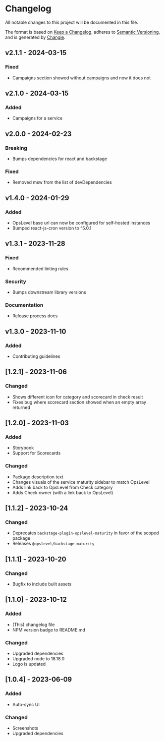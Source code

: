 # Changelog
All notable changes to this project will be documented in this file.

The format is based on [Keep a Changelog](https://keepachangelog.com/en/1.0.0/),
adheres to [Semantic Versioning](https://semver.org/spec/v2.0.0.html),
and is generated by [Changie](https://github.com/miniscruff/changie).


## v2.1.1 - 2024-03-15
### Fixed
* Campaigns section showed without campaigns and now it does not

## v2.1.0 - 2024-03-15
### Added
* Campaigns for a service

## v2.0.0 - 2024-02-23
### Breaking
* Bumps dependencies for react and backstage
### Fixed
* Removed msw from the list of devDependencies

## v1.4.0 - 2024-01-29
### Added
* OpsLevel base url can now be configured for self-hosted instances
* Bumped react-js-cron version to ^5.0.1

## v1.3.1 - 2023-11-28
### Fixed
* Recommended linting rules
### Security
* Bumps downstream library versions
### Documentation
* Release process docs

## v1.3.0 - 2023-11-10
### Added
* Contributing guidelines

## [1.2.1] - 2023-11-06

### Changed

  * Shows different icon for category and scorecard in check result
  * Fixes bug where scorecard section showed when an empty array returned

## [1.2.0] - 2023-11-03

### Added

  * Storybook
  * Support for Scorecards

### Changed

  * Package description text
  * Changes visuals of the service maturity sidebar to match OpsLevel
  * Adds link back to OpsLevel from Check category
  * Adds Check owner (with a link back to OpsLevel)

## [1.1.2] - 2023-10-24

### Changed

  * Deprecates `backstage-plugin-opslevel-maturity` in favor of the scoped package
  * Releases `@opslevel/backstage-maturity`

## [1.1.1] - 2023-10-20

### Changed

  * Bugfix to include built assets

## [1.1.0] - 2023-10-12

### Added

  * (This) changelog file
  * NPM version badge to README.md

### Changed

  * Upgraded dependencies
  * Upgraded node to 18.18.0
  * Logo is updated

## [1.0.4] - 2023-06-09

### Added

  * Auto-sync UI

### Changed

  * Screenshots
  * Upgraded dependencies

